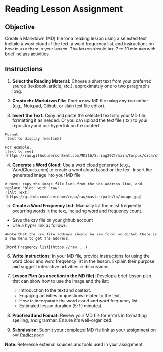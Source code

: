# Reading Lesson Assignment

## Objective
Create a Markdown (MD) file for a reading lesson using a selected text. Include a word cloud of the text, a word frequency list, and instructions on how to use them in your lesson. The lesson should last 7 to 10 minutes with brief inclass activities.

## Instructions

1. **Select the Reading Material:** Choose a short text from your preferred source (textbook, article, etc.), approximately one to two paragraphs long.

2. **Create the Markdown File:** Start a new MD file using any text editor (e.g., Notepad, Github, or plain text file editor). 

3. **Insert the Text:** Copy and paste the selected text into your MD file, formatting it as needed. Or you can upload the text file (.txt) to your repository and use hyperlink on the content.
```
Format
[text to display](weblink)

For example,
[text to see](https://raw.githubusercontent.com/MK316/Spring2024/main/Corpus/data/story01.txt)
```

4. **Generate a Word Cloud:** Use a word cloud generator (e.g., WordClouds.com) to create a word cloud based on the text. Insert the generated image into your MD file.

```
# Note: copy the image file link from the web address line, and replace 'blob' with 'raw'
![Alt Text](https://github.com/username/repo/raw/master/path/to/image.jpg)
```

5. **Create a Word Frequency List:** Manually list the most frequently occurring words in the text, including word and frequency count.

+ Save the csv file on your github account
+ Use a hyper link as follows:

```
#Note that the csv file address should be raw form: on Github there is a raw menu to get the address.

[Word Frequency list](https://raw....)
```
6. **Write Instructions:** In your MD file, provide instructions for using the word cloud and word frequency list in the lesson. Explain their purpose and suggest interactive activities or discussions.

7. **Lesson Plan (as a section in the MD file):** Develop a brief lesson plan that can show how to use the image and the list:
   - Introduction to the text and context.
   - Engaging activities or questions related to the text.
   - How to incorporate the word cloud and word frequency list.
   - Estimated lesson duration (5-10 minutes).

8. **Proofread and Format:** Review your MD file for errors in formatting, spelling, and grammar. Ensure it's well-organized.

9. **Submission:** Submit your completed MD file link as your assignment on our [Padlet](https://padlet.com/mirankim316/S24Corpus) page

**Note:** Reference external sources and tools used in your assignment.
